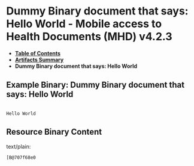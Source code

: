 # Dummy Binary document that says: Hello World - Mobile access to Health Documents (MHD) v4.2.3

* [**Table of Contents**](toc.md)
* [**Artifacts Summary**](artifacts.md)
* **Dummy Binary document that says: Hello World**

## Example Binary: Dummy Binary document that says: Hello World

```

Hello World
```



## Resource Binary Content

text/plain:

```
[B@707f68e0
```
